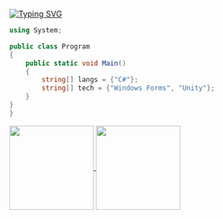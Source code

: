 <a href="https://git.io/typing-svg"><img src="https://readme-typing-svg.demolab.com?font=Fira+Code&pause=1000&color=F7881D&random=false&width=435&lines=Drink+your+Milk" alt="Typing SVG" /></a>

```csharp
using System;

public class Program
{
    public static void Main()
    {
        string[] langs = {"C#"};
        string[] tech = {"Windows Forms", "Unity"};
    }
}
}
```
<a href="https://github.com/gabrielmoreira-7">
<img align="center" height="150em" src="https://github-readme-stats.vercel.app/api?username=gabrielmoreira-7&show_icons=true&theme=apprentice&hide_border=true&bg_color=0D1117">
</a>



<a href="https://github.com/gabrielmoreira-7">
<img align="center" height="150em" src="https://github-readme-stats.vercel.app/api/top-langs/?username=gabrielmoreira-7&layout=compact&theme=apprentice&hide_border=true&bg_color=0D1117">
</a>





